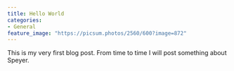 ```yaml
---
title: Hello World
categories:
- General
feature_image: "https://picsum.photos/2560/600?image=872"
---
```


This is my very first blog post. From time to time I will post something about Speyer. 
